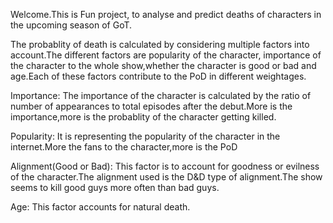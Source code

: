 Welcome.This is Fun project, to analyse and predict deaths of characters in the upcoming season of GoT. 



The probablity of death is calculated by considering multiple factors into account.The different factors are popularity of the character, importance of the character to the whole show,whether the character is good or bad and age.Each of these factors contribute to the PoD in different weightages.

Importance:
The importance of the character is calculated by the ratio of number of appearances to total episodes after the debut.More is the importance,more is the probablity of the character getting killed.

Popularity:
It is representing the popularity of the character in the internet.More the fans to the character,more is the PoD

Alignment(Good or Bad):
This factor is to account for goodness or evilness of the character.The alignment used is the D&D type of alignment.The show seems to kill good guys more often than bad guys.

Age:
This factor accounts for natural death. 
